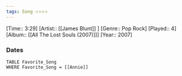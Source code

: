 ```yaml
---
tags: Song ⭐⭐⭐⭐ 
---
```

[Time:: 3:29]
[Artist:: [[James Blunt]] ]
[Genre:: Pop Rock]
[Played:: 4]
[Album:: [[All The Lost Souls (2007)]]]
[Year:: 2007]
### Dates
````dataview
TABLE Favorite_Song
WHERE Favorite_Song = [[Annie]]
````